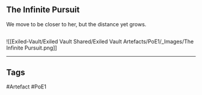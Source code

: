 ## The Infinite Pursuit
We move to be closer to her, but the distance yet grows.
##
![[Exiled-Vault/Exiled Vault Shared/Exiled Vault Artefacts/PoE1/_Images/The Infinite Pursuit.png]]

---
## Tags
#Artefact
#PoE1